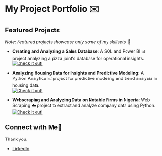 # My Project Portfolio ✉️

## Featured Projects
*Note: Featured projects showcase only some of my skillsets.* 🙏

- **Creating and Analyzing a Sales Database**: A SQL and Power BI 📊 project analyzing a pizza joint's database for operational insights.  
  [![Check it out!](https://img.shields.io/badge/Check%20it%20out!-orange?style=flat-square&color=orange)](https://github.com/Codeventurer144/SQL-BI-Analysis)

- **Analyzing Housing Data for Insights and Predictive Modeling**: A Python Analytics 📈 project for predictive modeling and trend analysis in housing data.  
  [![Check it out!](https://img.shields.io/badge/Check%20it%20out!-orange?style=flat-square&color=orange)](https://github.com/Codeventurer144/Predictive-House-Pricing-Model)

- **Webscraping and Analyzing Data on Notable Firms in Nigeria**: Web Scraping ☁️ project to extract and analyze company data using Python.  
  [![Check it out!](https://img.shields.io/badge/Check%20it%20out!-orange?style=flat-square&color=orange)](https://github.com/Codeventurer144/Webscraping-HTML-table)

## Connect with Me🤝
Thank you.
- [LinkedIn](https://www.linkedin.com/in/oke-eniifeoluwa-793a3b204/)
